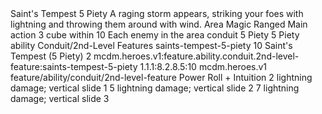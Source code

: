 <ability>
  <name>Saint&apos;s Tempest</name>
  <cost>5 Piety</cost>
  <flavor>A raging storm appears, striking your foes with lightning and throwing them around with wind.</flavor>
  <keywords>
    <keyword>Area</keyword>
    <keyword>Magic</keyword>
    <keyword>Ranged</keyword>
  </keywords>
  <type>Main action</type>
  <distance>3 cube within 10</distance>
  <target>Each enemy in the area</target>
  <metadata>
    <class>conduit</class>
    <cost>5 Piety</cost>
    <cost_amount>5</cost_amount>
    <cost_resource>Piety</cost_resource>
    <feature_type>ability</feature_type>
    <file_dpath>Conduit/2nd-Level Features</file_dpath>
    <item_id>saints-tempest-5-piety</item_id>
    <item_index>10</item_index>
    <item_name>Saint&apos;s Tempest (5 Piety)</item_name>
    <level>2</level>
    <scc>mcdm.heroes.v1:feature.ability.conduit.2nd-level-feature:saints-tempest-5-piety</scc>
    <scdc>1.1.1:8.2.8.5:10</scdc>
    <source>mcdm.heroes.v1</source>
    <type>feature/ability/conduit/2nd-level-feature</type>
  </metadata>
  <effects>
    <effect type="roll">
      <roll>Power Roll + Intuition</roll>
      <t1>2 lightning damage; vertical slide 1</t1>
      <t2>5 lightning damage; vertical slide 2</t2>
      <t3>7 lightning damage; vertical slide 3</t3>
    </effect>
  </effects>
</ability>
